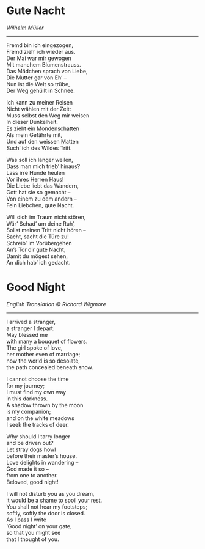 # Gute Nacht

*Wilhelm Müller*

---


Fremd bin ich eingezogen,  
Fremd zieh’ ich wieder aus.   
Der Mai war mir gewogen  
Mit manchem Blumenstrauss.   
Das Mädchen sprach von Liebe,   
Die Mutter gar von Eh’ –  
Nun ist die Welt so trübe,   
Der Weg gehüllt in Schnee.  
  
Ich kann zu meiner Reisen   
Nicht wählen mit der Zeit:  
Muss selbst den Weg mir weisen   
In dieser Dunkelheit.  
Es zieht ein Mondenschatten   
Als mein Gefährte mit,  
Und auf den weissen Matten   
Such’ ich des Wildes Tritt.  
  
Was soll ich länger weilen,   
Dass man mich trieb’ hinaus?   
Lass irre Hunde heulen  
Vor ihres Herren Haus!  
Die Liebe liebt das Wandern,   
Gott hat sie so gemacht –  
Von einem zu dem andern –   
Fein Liebchen, gute Nacht.  
  
Will dich im Traum nicht stören,   
Wär’ Schad’ um deine Ruh’,   
Sollst meinen Tritt nicht hören –   
Sacht, sacht die Türe zu!   
Schreib’ im Vorübergehen  
An’s Tor dir gute Nacht,   
Damit du mögest sehen,   
An dich hab’ ich gedacht.  


# Good Night

*English Translation © Richard Wigmore*

---

I arrived a stranger,  
a stranger I depart.  
May blessed me  
with many a bouquet of flowers.   
The girl spoke of love,  
her mother even of marriage;   
now the world is so desolate,  
the path concealed beneath snow.  
  
I cannot choose the time   
for my journey;  
I must find my own way   
in this darkness.  
A shadow thrown by the moon   
is my companion;  
and on the white meadows  
I seek the tracks of deer.  
  
Why should I tarry longer   
and be driven out?  
Let stray dogs howl  
before their master’s house.   
Love delights in wandering –   
God made it so –  
from one to another.   
Beloved, good night!  
  
I will not disturb you as you dream,  
it would be a shame to spoil your rest.   
You shall not hear my footsteps;  
softly, softly the door is closed.  
As I pass I write  
‘Good night’ on your gate,  
so that you might see  
that I thought of you.  
  